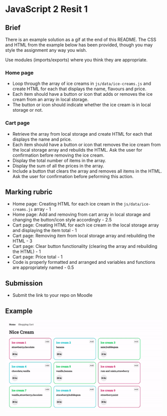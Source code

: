 # JavaScript 2 Resit 1

## Brief

There is an example solution as a gif at the end of this README. The CSS and HTML from the example below has been provided, though you may style the assignment any way you wish.

Use modules (imports/exports) where you think they are appropriate.

### Home page

-   Loop through the array of ice creams in `js/data/ice-creams.js` and create HTML for each that displays the name, flavours and price.
-   Each item should have a button or icon that adds or removes the ice cream from an array in local storage.
-   The button or icon should indicate whether the ice cream is in local storage or not.

### Cart page

-   Retrieve the array from local storage and create HTML for each that displays the name and price.
-   Each item should have a button or icon that removes the ice cream from the local storage array and rebuilds the HTML. Ask the user for confirmation before removing the ice cream.
-   Display the total number of items in the array.
-   Display the sum of all the prices in the array.
-   Include a button that clears the array and removes all items in the HTML. Ask the user for confirmation before peforming this action.

## Marking rubric

-   Home page: Creating HTML for each ice cream in the `js/data/ice-creams.js` array - 1
-   Home page: Add and removing from cart array in local storage and changing the button/icon style accordingly - 2.5
-   Cart page: Creating HTML for each ice cream in the local storage array and displaying the item total - 1
-   Cart page: Removing item from local storage array and rebuilding the HTML - 3
-   Cart page: Clear button functionality (clearing the array and rebuilding the HTML) - 1
-   Cart page: Price total - 1
-   Code is properly formatted and arranged and variables and functions are appropriately named - 0.5

## Submission

-  Submit the link to your repo on Moodle

## Example

<img src="example.gif" />
